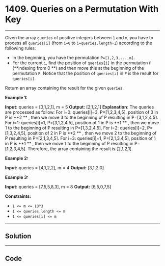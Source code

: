 # 1409. Queries on a Permutation With Key

---

Given the array `queries` of positive integers between `1` and `m`, you have to process all `queries[i]` (from `i=0` to `i=queries.length-1`) according to the following rules:

  * In the beginning, you have the permutation `P=[1,2,3,...,m]`.
  * For the current `i`, find the position of `queries[i]` in the permutation `P` (**indexing from 0 **) and then move this at the beginning of the permutation `P`. Notice that the position of `queries[i]` in `P` is the result for `queries[i]`.



Return an array containing the result for the given `queries`.

 

**Example 1:**


**Input:** queries = [3,1,2,1], m = 5
**Output:** [2,1,2,1] 
**Explanation:** The queries are processed as follow: 
For i=0: queries[i]=3, P=[1,2,3,4,5], position of 3 in P is **2 ** , then we move 3 to the beginning of P resulting in P=[3,1,2,4,5]. 
For i=1: queries[i]=1, P=[3,1,2,4,5], position of 1 in P is **1 ** , then we move 1 to the beginning of P resulting in P=[1,3,2,4,5]. 
For i=2: queries[i]=2, P=[1,3,2,4,5], position of 2 in P is **2 ** , then we move 2 to the beginning of P resulting in P=[2,1,3,4,5]. 
For i=3: queries[i]=1, P=[2,1,3,4,5], position of 1 in P is **1 ** , then we move 1 to the beginning of P resulting in P=[1,2,3,4,5]. 
Therefore, the array containing the result is [2,1,2,1].  


**Example 2:**


**Input:** queries = [4,1,2,2], m = 4
**Output:** [3,1,2,0]


**Example 3:**


**Input:** queries = [7,5,5,8,3], m = 8
**Output:** [6,5,0,7,5]


 

**Constraints:**

  * `1 <= m <= 10^3`
  * `1 <= queries.length <= m`
  * `1 <= queries[i] <= m`

---

## Solution



---

## Code
```python


```